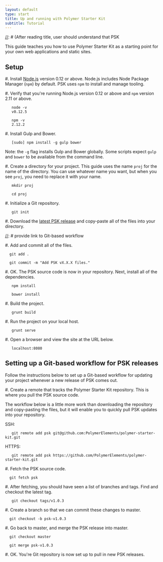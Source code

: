 ```yaml
---
layout: default
type: start
title: Up and running with Polymer Starter Kit
subtitle: Tutorial
---
```


[//]: # (After reading title, user should understand that PSK

This guide teaches you how to use Polymer Starter Kit as a starting point for your own
web applications and static sites.

## Setup

#. Install [Node.js](https://nodejs.org/) version 0.12 or above. Node.js includes
   Node Package Manager (`npm`) by default. PSK uses `npm` to install and manage
   tooling.

#. Verify that you're running Node.js version 0.12 or above and `npm` version 2.11
   or above.

       node -v
       v0.12.5

       npm -v
       2.12.2

#. Install Gulp and Bower.

       [sudo] npm install -g gulp bower

   Note: the `-g` flag installs Gulp and Bower globally. Some scripts expect 
   `gulp` and `bower` to be available from the command line. 

[//]: # (discussion of the Git workflow)

#. Create a directory for your project. This guide uses the name `proj` for the 
   name of the directory. You can use whatever name you want, but when you see
   `proj`, you need to replace it with your name.

       mkdir proj

       cd proj

#. Initialize a Git repository.

       git init

#. Download the [latest PSK release][psk latest release url] and copy-paste 
   all of the files into your directory.

[//]: # (if you copy-paste, you're going to miss all the dot files...)

[//]: # provide link to Git-based workflow

#. Add and commit all of the files.

      git add .

      git commit -m "Add PSK vX.X.X files."

#. OK. The PSK source code is now in your repository. Next, install all
   of the dependencies.

       npm install

       bower install

#. Build the project.

       grunt build

#. Run the project on your local host.

       grunt serve

#. Open a browser and view the site at the URL below.

       localhost:8080


## Setting up a Git-based workflow for PSK releases

Follow the instructions below to set up a Git-based workflow for updating
your project whenever a new release of PSK comes out. 

#. Create a remote that tracks the Polymer Starter Kit repository. This is
   where you pull the PSK source code. 

   The workflow below is a little more work than downloading the repository
   and copy-pasting the files, but it will enable you to quickly pull 
   PSK updates into your repository.

   SSH:

       git remote add psk git@github.com:PolymerElements/polymer-starter-kit.git

   HTTPS: 

       git remote add psk https://github.com/PolymerElements/polymer-starter-kit.git

#. Fetch the PSK source code.

      git fetch psk

#. After fetching, you should have seen a list of branches and tags. Find and 
   checkout the latest tag.

       git checkout tags/v1.0.3

#. Create a branch so that we can commit these changes to master.

      git checkout -b psk-v1.0.3

#. Go back to master, and merge the PSK release into master.

      git checkout master

[//]: # (this adds all commits from PSK to your repository...)

      git merge psk-v1.0.3

#. OK. You're Git repository is now set up to pull in new PSK releases.



[psk latest release url]: https://github.com/PolymerElements/polymer-starter-kit/releases
